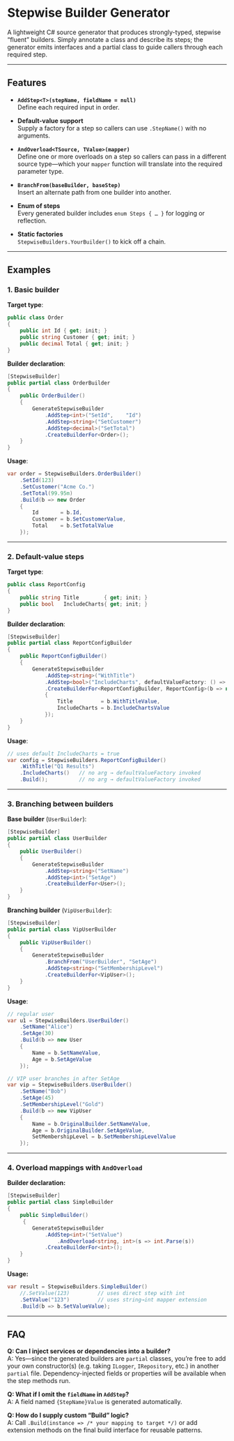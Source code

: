 # Stepwise Builder Generator

A lightweight C# source generator that produces strongly-typed, stepwise “fluent” builders. Simply annotate a class and describe its steps; the generator emits interfaces and a partial class to guide callers through each required step.

---

## Features

- **`AddStep<T>(stepName, fieldName = null)`**  
  Define each required input in order.

- **Default-value support**  
  Supply a factory for a step so callers can use `.StepName()` with no arguments.

- **`AndOverload<TSource, TValue>(mapper)`**  
 Define one or more overloads on a step so callers can pass in a different source type—which your `mapper` function will translate into the required parameter type.  

- **`BranchFrom(baseBuilder, baseStep)`**  
  Insert an alternate path from one builder into another.

- **Enum of steps**  
  Every generated builder includes `enum Steps { … }` for logging or reflection.

- **Static factories**  
  `StepwiseBuilders.YourBuilder()` to kick off a chain.

---

## Examples

### 1. Basic builder  

**Target type**:
```csharp
public class Order
{
    public int Id { get; init; }
    public string Customer { get; init; }
    public decimal Total { get; init; }
}
```

**Builder declaration**:
```csharp
[StepwiseBuilder]
public partial class OrderBuilder
{
    public OrderBuilder()
    {
        GenerateStepwiseBuilder
            .AddStep<int>("SetId",    "Id")
            .AddStep<string>("SetCustomer")
            .AddStep<decimal>("SetTotal")
            .CreateBuilderFor<Order>();
    }
}
```

**Usage**:
```csharp
var order = StepwiseBuilders.OrderBuilder()
    .SetId(123)
    .SetCustomer("Acme Co.")
    .SetTotal(99.95m)
    .Build(b => new Order
    {
        Id       = b.Id,
        Customer = b.SetCustomerValue,
        Total    = b.SetTotalValue
    });
```

---

### 2. Default-value steps  

**Target type**:
```csharp
public class ReportConfig
{
    public string Title        { get; init; }
    public bool   IncludeCharts{ get; init; }
}
```

**Builder declaration**:
```csharp
[StepwiseBuilder]
public partial class ReportConfigBuilder
{
    public ReportConfigBuilder()
    {
        GenerateStepwiseBuilder
            .AddStep<string>("WithTitle")
            .AddStep<bool>("IncludeCharts", defaultValueFactory: () => true)
            .CreateBuilderFor<ReportConfigBuilder, ReportConfig>(b => new ReportConfig
            {
                Title         = b.WithTitleValue,
                IncludeCharts = b.IncludeChartsValue
            });
    }
}
```

**Usage**:
```csharp
// uses default IncludeCharts = true
var config = StepwiseBuilders.ReportConfigBuilder()
    .WithTitle("Q1 Results")
    .IncludeCharts()   // no arg → defaultValueFactory invoked
    .Build();          // no arg → defaultValueFactory invoked
```

---

### 3. Branching between builders  

**Base builder** (`UserBuilder`):
```csharp
[StepwiseBuilder]
public partial class UserBuilder
{
    public UserBuilder()
    {
        GenerateStepwiseBuilder
            .AddStep<string>("SetName")
            .AddStep<int>("SetAge")
            .CreateBuilderFor<User>();
    }
}
```

**Branching builder** (`VipUserBuilder`):
```csharp
[StepwiseBuilder]
public partial class VipUserBuilder
{
    public VipUserBuilder()
    {
        GenerateStepwiseBuilder
            .BranchFrom("UserBuilder", "SetAge")
            .AddStep<string>("SetMembershipLevel")
            .CreateBuilderFor<VipUser>();
    }
}
```

**Usage**:
```csharp
// regular user
var u1 = StepwiseBuilders.UserBuilder()
    .SetName("Alice")
    .SetAge(30)
    .Build(b => new User
    {
        Name = b.SetNameValue,
        Age = b.SetAgeValue
    });

// VIP user branches in after SetAge
var vip = StepwiseBuilders.UserBuilder()
    .SetName("Bob")
    .SetAge(45)
    .SetMembershipLevel("Gold")
    .Build(b => new VipUser
    {
        Name = b.OriginalBuilder.SetNameValue,
        Age = b.OriginalBuilder.SetAgeValue,
        SetMembershipLevel = b.SetMembershipLevelValue
    });
```

---

### 4. Overload mappings with `AndOverload`
**Builder declaration:**
```csharp
[StepwiseBuilder]
public partial class SimpleBuilder
{
    public SimpleBuilder()
     {
        GenerateStepwiseBuilder
            .AddStep<int>("SetValue")
                .AndOverload<string, int>(s => int.Parse(s))
            .CreateBuilderFor<int>();
    }
}
```
**Usage:**
```csharp
var result = StepwiseBuilders.SimpleBuilder()
    //.SetValue(123)         // uses direct step with int
    .SetValue("123")         // uses string→int mapper extension
    .Build(b => b.SetValueValue);
```

---

## FAQ

**Q: Can I inject services or dependencies into a builder?**  
A: Yes—since the generated builders are `partial` classes, you’re free to add your own constructor(s) (e.g. taking `ILogger`, `IRepository`, etc.) in another `partial` file. Dependency-injected fields or properties will be available when the step methods run.

**Q: What if I omit the `fieldName` in `AddStep`?**  
A: A field named `{StepName}Value` is generated automatically.

**Q: How do I supply custom “Build” logic?**  
A: Call `.Build(instance => /* your mapping to target */)` or add extension methods on the final build interface for reusable patterns.
